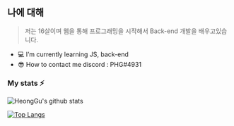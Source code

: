 ## 나에 대해

> 저는 16살이며 웹을 통해 프로그래밍을 시작해서 Back-end 개발을 배우고있습니다.
- 💻  I’m currently learning JS, back-end  
- 😎  How to contact me discord : PHG#4931

### My stats ⚡
![HeongGu's github stats](https://github-readme-stats.vercel.app/api?username=HyeongGu0401&show_icons=true&theme=solarized-light)


[![Top Langs](https://github-readme-stats.vercel.app/api/top-langs/?username=HyeongGu0401&layout=compact)](https://github.com/HyeongGu0401/github-readme-stats)
